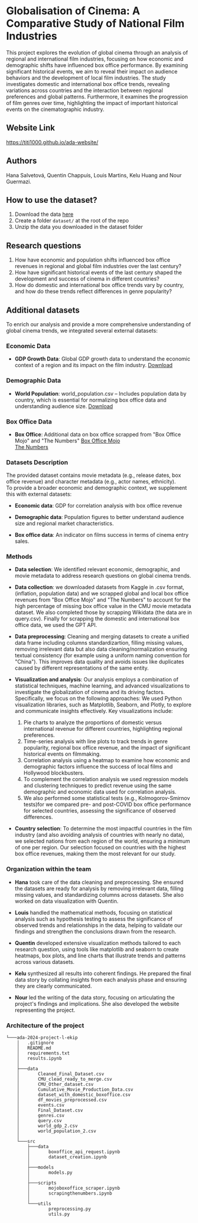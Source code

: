 # Globalisation of Cinema: A Comparative Study of National Film Industries
This project explores the evolution of global cinema through an analysis of regional and international film industries, focusing on how economic and demographic shifts have influenced box office performance. By examining significant historical events, we aim to reveal their impact on audience behaviors and the development of local film industries. The study investigates domestic and international box office trends, revealing variations across countries and the interaction between regional preferences and global patterns. Furthermore, it examines the progression of film genres over time, highlighting the impact of important historical events on the cinematographic industry. 

## Website Link
https://titi1000.github.io/ada-website/

## Authors
Hana Salvetová, Quentin Chappuis, Louis Martins, Kelu Huang and Nour Guermazi.
## How to use the dataset?
1. Download the data [here](https://www.cs.cmu.edu/~ark/personas/)
2. Create a folder `dataset/` at the root of the repo
3. Unzip the data you downloaded in the dataset folder
## Research questions
1. How have economic and population shifts influenced box office revenues in regional and global film industries over the last century?
2. How have significant historical events of the last century shaped the development and success of cinema in different countries?
3. How do domestic and international box office trends vary by country, and how do these trends reflect differences in genre popularity? 
## Additional datasets 
To enrich our analysis and provide a more comprehensive understanding of global cinema trends, we integrated several external datasets: 
### Economic Data
- **GDP Growth Data**: Global GDP growth data to understand the economic context of a region and its impact on the film industry.
    [Download](https://www.kaggle.com/datasets/sazidthe1/world-gdp-growth)


### Demographic Data
- **World Population**: world_population.csv – Includes population data by country, which is essential for normalizing box office data and understanding audience size.
    [Download](https://www.kaggle.com/datasets/iamsouravbanerjee/world-population-dataset)


### Box Office Data 
- **Box Office**: Additional data on box office scrapped from "Box Office Mojo" and "The Numbers" 
 	[Box Office Mojo](https://www.boxofficemojo.com/)  
 	[The Numbers](https://www.the-numbers.com/)

### Datasets Description

The provided dataset contains movie metadata (e.g., release dates, box office revenue) and character metadata (e.g., actor names, ethnicity). 
<br>
To provide a broader economic and demographic context, we supplement this with external datasets:

- **Economic data**:  GDP for correlation analysis with box office revenue

- **Demographic data**: Population figures to better understand audience size and regional market characteristics.

- **Box office data**: An indicator on films success in terms of cinema entry sales.

### Methods

- **Data selection**: We identified relevant economic, demographic, and movie metadata to address research questions on global cinema trends. 

- **Data collection**: we downloaded datasets from Kaggle in .csv format, (inflation, population data) and we scrapped global and local box office revenues from "Box Office Mojo" and "The Numbers" to account for the high percentage of missing box office value in the CMU movie metadata dataset. We also completed those by scrapping Wikidata (the data are in query.csv). Finally for scrapping the domestic and international box office data, we used the GPT API.

- **Data preprocessing**: Cleaning and merging datasets to create a unified data frame including columns standardizartion, filling missing values, removing irrelevant data but also data cleaning/normalization ensuring textual consistency (for example using a uniform naming convention for "China"). This improves data quality and avoids issues like duplicates caused by different representations of the same entity. 

- **Visualization and analysis**: 
Our analysis employs a combination of statistical techniques, machine learning, and advanced visualizations to investigate the globalization of cinema and its driving factors. Specifically, we focus on the following approaches:
We used Python visualization libraries, such as Matplotlib, Seaborn, and Plotly, to explore and communicate insights effectively. Key visualizations include:
    1. Pie charts to analyze the proportions of domestic versus international revenue for different countries, highlighting regional preferences. <br>
    2. Time-series analysis with line plots to track trends in genre popularity, regional box office revenue, and the impact of significant historical events on filmmaking. <br>
    3. Correlation analysis using a heatmap to examine how economic and demographic factors influence the success of local films and Hollywood blockbusters. <br>
    4. To complement the correlation analysis we used regression models and clustering techniques to predict revenue using the same demographic and economic data used for correlation analysis.<br>
    5. We also performed some statistical tests (e.g., Kolmogorov-Smirnov tests)for we compared pre- and post-COVID box office performance for selected countries, assessing the significance of observed differences.

- **Country selection**: To determine the most impactful countries in the film industry (and also avoiding analysis of countries with nearly no data), we selected nations from each region of the world, ensuring a minimum of one per region. Our selection focused on countries with the highest box office revenues, making them the most relevant for our study.

### Organization within the team

- **Hana** took care of the data cleaning and preprocessing. She ensured the datasets are ready for analysis by removing irrelevant data, filling missing values, and standardizing columns across datasets. She also worked on data visualization with Quentin.

- **Louis** handled the mathematical methods, focusing on statistical analysis such as hypothesis testing to assess the significance of observed trends and relationships in the data, helping to validate our findings and strengthen the conclusions drawn from the research.

- **Quentin** developed extensive visualization methods tailored to each research question, using tools like matplotlib and seaborn to create heatmaps, box plots, and line charts that illustrate trends and patterns across various datasets.

- **Kelu** synthesized all results into coherent findings. He prepared the final data story by collating insights from each analysis phase and ensuring they are clearly communicated.

- **Nour** led the writing of the data story, focusing on articulating the project's findings and implications. She also developed the website representing the project.

### Architecture of the project
```tree
└───ada-2024-project-l-ekip
    │   .gitignore
    │   README.md
    │   requirements.txt
    │   results.ipynb
    │
    ├───data
    │       Cleaned_Final_Dataset.csv
    │       CMU_clead_ready_to_merge.csv
    │       CMU_Other_dataset.csv
    │       Cumulative_Movie_Production_Data.csv
    │       dataset_with_domestic_boxoffice.csv
    │       df_movies_preprocessed.csv
    │       events.csv
    │       Final_Dataset.csv
    │       genres.csv
    │       query.csv
    │       world_gdp_2.csv
    │       world_population_2.csv
    │
    └───src
        ├───data
        │       boxoffice_api_request.ipynb
        │       dataset_creation.ipynb
        │
        ├───models
        │       models.py
        │
        ├───scripts
        │       mojoboxoffice_scraper.ipynb
        │       scrapingthenumbers.ipynb
        │
        └───utils
                preprocessing.py
                utils.py
```